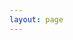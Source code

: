 ```yaml
---
layout: page
---
```

<script setup>
import {
  VPTeamPage,
  VPTeamPageTitle,
  VPTeamMembers
} from 'vitepress/theme';

const members = [
  {
    avatar: 'https://www.github.com/tada5hi.png',
    name: 'Peter Placzek',
    title: 'Hub Lead & Developer',
    links: [
      { icon: 'github', link: 'https://github.com/tada5hi' },
      { icon: 'twitter', link: 'https://twitter.com/tada5hi' },
      { icon: 'linkedin', link: 'https://www.linkedin.com/in/peter-placzek-047a74210/' },
    ]
  },
  {
    avatar: 'https://www.github.com/SirHerr.png',
    name: 'Marius de Arruda Botelho Herr',
    title: 'Coordinator & Analyst',
    links: [
      { icon: 'github', link: 'https://github.com/SirHerr' },
      { icon: 'linkedin', link: 'https://de.linkedin.com/in/marius-de-arruda-botelho-herr-60b89b18b' },
    ]
  },
  {
    avatar: 'https://www.github.com/mjugl.png',
    name: 'Maximilian Jugl',
    title: 'Node Lead & Developer',
    links: [
      { icon: 'github', link: 'https://github.com/mjugl' },
    ]
  },
  { 
    avatar: 'https://www.github.com/DiCanio.png',
    name: 'Alexander Twrdik',
    title: 'Developer',
    links: [
      { icon: 'github', link: 'https://github.com/DiCanio' }
    ]
  },
  { 
    avatar: 'https://www.github.com/antidodo.png',
    name: 'David Hieber',
    title: 'Developer & Analyst',
    links: [
      { icon: 'github', link: 'https://github.com/antidodo' }
    ]
  },
  { 
    avatar: 'https://www.github.com/Nightknight3000.png',
    name: 'Alexander Röhl',
    title: 'Developer & Analyst',
    links: [
      { icon: 'github', link: 'https://github.com/Nightknight3000' }
    ]
  },
  { 
    avatar: 'https://www.github.com/Mehrsary.png',
    name: 'Mehrshad',
    title: 'Developer & Analyst',
    links: [
      { icon: 'github', link: 'https://github.com/Mehrsary' }
    ]
  },
  { 
    avatar: 'https://www.github.com/brucetony.png',
    name: 'Bruce Schultz',
    title: 'Developer',
    links: [
      { icon: 'github', link: 'https://github.com/brucetony' }
    ]
  },
]
</script>

<VPTeamPage>
  <VPTeamPageTitle>
    <template #title>
      Our Team
    </template>
  </VPTeamPageTitle>
  <VPTeamMembers
    :members="members"
  />
</VPTeamPage>
